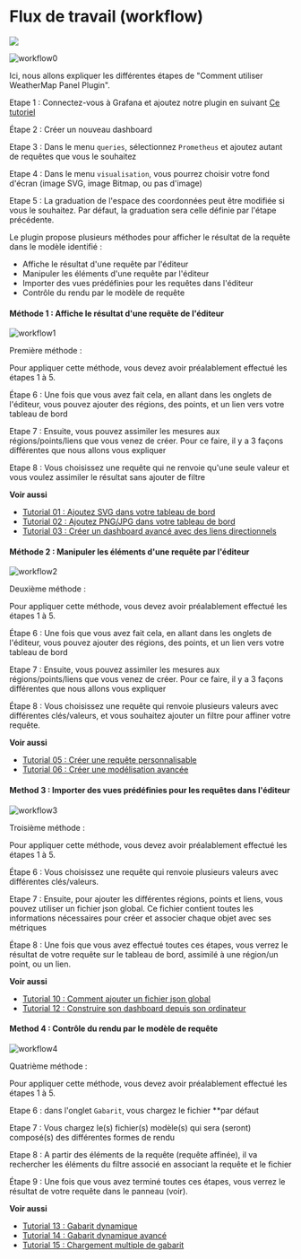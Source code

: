 # Flux de travail (workflow)

[![](../../screenshots/other/Go-back.png)](../../introduction.md)


![workflow0](../../screenshots/init/workflow0.png)

Ici, nous allons expliquer les différentes étapes de "Comment utiliser WeatherMap Panel Plugin".

Etape 1 : Connectez-vous à Grafana et ajoutez notre plugin en suivant [Ce tutoriel](config-data-source.md)

Étape 2 : Créer un nouveau dashboard

Etape 3 : Dans le menu `queries`, sélectionnez `Prometheus` et ajoutez autant de requêtes que vous le souhaitez

Etape 4 : Dans le menu `visualisation`, vous pourrez choisir votre fond d'écran (image SVG, image Bitmap, ou pas d'image)

Etape 5 : La graduation de l'espace des coordonnées peut être modifiée si vous le souhaitez. Par défaut, la graduation sera celle définie par l'étape précédente.


Le plugin propose plusieurs méthodes pour afficher le résultat de la requête dans le modèle identifié : 

 - Affiche le résultat d'une requête par l'éditeur 
 - Manipuler les éléments d'une requête par l'éditeur
 - Importer des vues prédéfinies pour les requêtes dans l'éditeur
 - Contrôle du rendu par le modèle de requête


#### Méthode 1 : Affiche le résultat d'une requête de l'éditeur

![workflow1](../../screenshots/init/workflow1.png)

Première méthode :

Pour appliquer cette méthode, vous devez avoir préalablement effectué les étapes 1 à 5.
 
Étape 6 : Une fois que vous avez fait cela, en allant dans les onglets de l'éditeur, vous pouvez ajouter des régions, des points, et un lien vers votre tableau de bord

Etape 7 : Ensuite, vous pouvez assimiler les mesures aux régions/points/liens que vous venez de créer. Pour ce faire, il y a 3 façons différentes que nous allons vous expliquer

Etape 8 : Vous choisissez une requête qui ne renvoie qu'une seule valeur et vous voulez assimiler le résultat sans ajouter de filtre


**Voir aussi**

- [Tutorial 01 : Ajoutez SVG dans votre tableau de bord](../demo/tutorial01.md)
- [Tutorial 02 : Ajoutez PNG/JPG dans votre tableau de bord](../demo/tutorial02.md)
- [Tutorial 03 : Créer un dashboard avancé avec des liens directionnels](../demo/tutorial03.md)
 
 
#### Méthode 2 : Manipuler les éléments d'une requête par l'éditeur

![workflow2](../../screenshots/init/workflow2.png)

Deuxième méthode :

Pour appliquer cette méthode, vous devez avoir préalablement effectué les étapes 1 à 5.

Étape 6 : Une fois que vous avez fait cela, en allant dans les onglets de l'éditeur, vous pouvez ajouter des régions, des points, et un lien vers votre tableau de bord

Etape 7 : Ensuite, vous pouvez assimiler les mesures aux régions/points/liens que vous venez de créer. Pour ce faire, il y a 3 façons différentes que nous allons vous expliquer

Étape 8 : Vous choisissez une requête qui renvoie plusieurs valeurs avec différentes clés/valeurs, et vous souhaitez ajouter un filtre pour affiner votre requête.



 
**Voir aussi**

- [Tutorial 05 : Créer une requête personnalisable](../demo/tutorial05.md)
- [Tutorial 06 : Créer une modélisation avancée](../demo/tutorial06.md)
 
 
 
#### Method 3 : Importer des vues prédéfinies pour les requêtes dans l'éditeur

![workflow3](../../screenshots/init/workflow3.png)

Troisième méthode :

Pour appliquer cette méthode, vous devez avoir préalablement effectué les étapes 1 à 5.

Étape 6 : Vous choisissez une requête qui renvoie plusieurs valeurs avec différentes clés/valeurs.

Etape 7 : Ensuite, pour ajouter les différentes régions, points et liens, vous pouvez utiliser un fichier json global. Ce fichier contient toutes les informations nécessaires pour créer et associer chaque objet avec ses métriques

Étape 8 : Une fois que vous avez effectué toutes ces étapes, vous verrez le résultat de votre requête sur le tableau de bord, assimilé à une région/un point, ou un lien.


 
**Voir aussi**

- [Tutorial 10 : Comment ajouter un fichier json global](../demo/tutorial10.md)
- [Tutorial 12 : Construire son dashboard depuis son ordinateur](../demo/tutorial12.md)



#### Method 4 : Contrôle du rendu par le modèle de requête

![workflow4](../../screenshots/init/workflow4.png)


Quatrième méthode : 

Pour appliquer cette méthode, vous devez avoir préalablement effectué les étapes 1 à 5.

Etape 6 : dans l'onglet `Gabarit`, vous chargez le fichier **par défaut

Etape 7 : Vous chargez le(s) fichier(s) modèle(s) qui sera (seront) composé(s) des différentes formes de rendu 

Etape 8 : A partir des éléments de la requête (requête affinée), il va rechercher les éléments du filtre associé en associant la requête et le fichier

Étape 9 : Une fois que vous avez terminé toutes ces étapes, vous verrez le résultat de votre requête dans le panneau (voir).



**Voir aussi**

- [Tutorial 13 : Gabarit dynamique](../demo/tutorial13.md)
- [Tutorial 14 : Gabarit dynamique avancé](../demo/tutorial14.md)
- [Tutorial 15 : Chargement multiple de gabarit](../demo/tutorial15.md)



